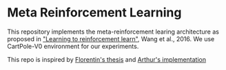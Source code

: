 # Meta Reinforcement Learning
This repository implements the meta-reinforcement learing architecture as proposed in ["Learning to reinforcement learn"](https://arxiv.org/abs/1611.05763), Wang et al., 2016. We use CartPole-V0 environment for our experiments.

This repo is inspired by [Florentin's thesis](https://github.com/fhennecker/meta-reinforcement-learning) and [Arthur's implementation](https://github.com/awjuliani/Meta-RL)
